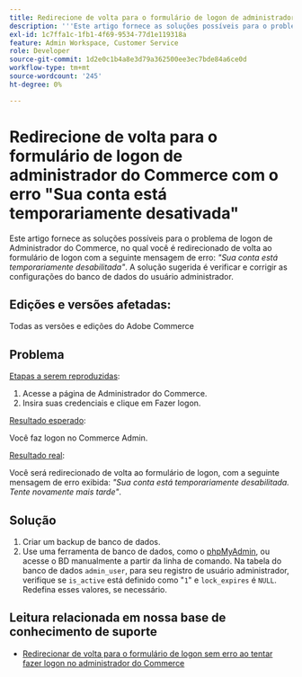 ```yaml
---
title: Redirecione de volta para o formulário de logon de administrador do Commerce com o erro "Sua conta está temporariamente desativada"
description: '''Este artigo fornece as soluções possíveis para o problema de logon de administrador do Commerce, em que você é redirecionado de volta ao formulário de logon com a seguinte mensagem de erro: *"Sua conta está temporariamente desabilitada"*. A solução sugerida é verificar e corrigir as configurações do banco de dados do usuário administrador."'
exl-id: 1c7ffa1c-1fb1-4f69-9534-77d1e119318a
feature: Admin Workspace, Customer Service
role: Developer
source-git-commit: 1d2e0c1b4a8e3d79a362500ee3ec7bde84a6ce0d
workflow-type: tm+mt
source-wordcount: '245'
ht-degree: 0%

---
```


# Redirecione de volta para o formulário de logon de administrador do Commerce com o erro &quot;Sua conta está temporariamente desativada&quot;

Este artigo fornece as soluções possíveis para o problema de logon de Administrador do Commerce, no qual você é redirecionado de volta ao formulário de logon com a seguinte mensagem de erro: *&quot;Sua conta está temporariamente desabilitada&quot;*. A solução sugerida é verificar e corrigir as configurações do banco de dados do usuário administrador.

## Edições e versões afetadas:

Todas as versões e edições do Adobe Commerce

## Problema

<u>Etapas a serem reproduzidas</u>:

1. Acesse a página de Administrador do Commerce.
1. Insira suas credenciais e clique em Fazer logon.

<u>Resultado esperado</u>:

Você faz logon no Commerce Admin.

<u>Resultado real</u>:

Você será redirecionado de volta ao formulário de logon, com a seguinte mensagem de erro exibida: *&quot;Sua conta está temporariamente desabilitada. Tente novamente mais tarde&quot;*.

## Solução

1. Criar um backup de banco de dados.
1. Use uma ferramenta de banco de dados, como o [phpMyAdmin](https://devdocs.magento.com/guides/v2.2/install-gde/prereq/optional.html#install-optional-phpmyadmin), ou acesse o BD manualmente a partir da linha de comando. Na tabela do banco de dados `admin_user`, para seu registro de usuário administrador, verifique se `is_active` está definido como &quot;`1`&quot; e `lock_expires` é `NULL`. Redefina esses valores, se necessário.

## Leitura relacionada em nossa base de conhecimento de suporte

* [Redirecionar de volta para o formulário de logon sem erro ao tentar fazer logon no administrador do Commerce](/help/troubleshooting/miscellaneous/login-redirect-when-trying-to-login-to-magento-admin.md)
